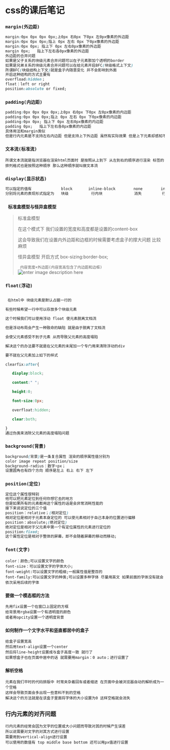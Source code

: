 # css的课后笔记

### `margin(外边距)`

```css
margin:0px 0px 0px 0px;上0px 右0px 下0px 左0px像素的外边距
margin:0px 0px 0px;指上 0px 左右 0px 下0px像素的外边距
margin:0px 0px; 指上下 0px 左右0px像素的外边距
margin 0px;   指上下左右各0px像素的外边距
外边距的合并问题 
如果是父子关系的块级元素合并问题可以在子元素那加个透明的border
如果是兄弟关系的块级元素合并问题可以在给元素开启BFC(块级格式上下文)
所谓BFC(块级结构上下文)就是盒子内随意变化 并不会影响到外面
开启这种结构的方式主要有
overfload:hidden；
float：left or right
position:absolute or fixed;
```



### `padding(内边距)`

```css
padding:0px 0px 0px 0px;上0px 右0px 下0px 左0px像素的内边距
padding:0px 0px 0px;指上 0px 左右 0px 下0px像素的内边距
padding:0px 0px; 指上下 0px 左右0px像素的内边距
padding 0px;   指上下左右各0px像素的内边距
具体用法和margin类似
但是行内元素是不支持左右内边距 但是支持上下外边距 虽然有实际效果 但是上下元素却感知不到
```

### `文本流(标准流)`

```
所谓文本流就是指浏览器在渲染html页面时 是按照从上到下 从左到右的顺序进行渲染 标签的排列格式也是按照这种顺序 那么这种顺序就叫做文本流
```

### `display(显示状态)`

```css
可以指定的值有				block 		inline-block 		none 		inline
分别将元素的表现形式指定为   块级   		行内块 			 消失			行内样式
```





### ` 标准盒模型与怪异盒模型`

>标准盒模型
>
>在这个模式下 我们设置的宽度和高度都是设置的content-box
>
>这会导致我们在设置内外边距和边框的时候需要考虑盒子的撑大问题 比较麻烦
>
>
>
>怪异盒模型 开启方式 box-sizing:border-box;
>
>``` 内容宽度+外边距(内容宽高包含了内边距和边框)```
>![enter image description here](https://img-blog.csdn.net/20160429135409319)

### `float(浮动)`

```css

 在html中 块级元素是默认占据一行的 

有些时候希望一行中可以存放多个块级元素

这个时候我们可以使用浮动 float 使元素脱离文档流

但是浮动布局会产生一种致命的缺陷 就是由于脱离了文档流 

会使父元素感受不到子元素 从而导致父元素的高度塌陷

解决这个的办法要不就是在父元素的末尾加一个专门用来清除浮动的div

要不就在父元素加上如下的样式

clearfix:after{

​	display:block;

​	content:" ";

​	height:0;

​	font-size:0px;

​	overfloat:hidden;

​	clear:both;

}
通过伪类来消除父元素的高度塌陷问题
```

### `background(背景)`

``` css
background(背景)是一条复合属性 渲染的顺序属性值分别为
color image repeat position/size
background-radius：数字+px；
设置圆角也有四个方向 顺序是左上 右上 右下 左下

```

### `position(定位)`

```css
定位这个属性很特别
他可以把元素定位到任何你想它去的地方
但是如果所有的元素都用这个属性的话是会非常消耗性能的
接下来说说定位的三个值 
position：relative；(相对定位)
相对定位是相对于元素本身定位的 可以使元素相对于自己本身的位置进行偏移
position：absolute;(绝对定位)
绝对定位是相对于父元素中第一个有定位属性的元素进行定位的
position:fixed;
这个属性定位是相对于整体的屏幕，即不会随着屏幕的移动而移动;
```

### `font(文字)`

```
color：颜色;可以设置文字的颜色
font-size：可以设置文字的字体大小;
font-weight:可以设置文字的粗细;一般属性值是整百的
font-family:可以设置文字的种类;可以设置多种字体 尽量用英文 如果前面的字体没有就会依次采用后续的字体
```

### `要做一个模态框的方法`

```
先用fix设置一个在窗口上固定的方框
给背景用rgba设置一个有透明度的颜色
或者用opcity设置一个透明度背景
```

### `如何制作一个文字水平和竖直都居中的盒子`

```
给盒子设置宽高
然后用text-align设置一个center
然后将line-height设置成与盒子高度一致 就行了
如果想盒子也在页面中居中的话 就需要用margin：0 auto；进行设置了
```

### `解析空格`

```
元素在我们平时的代码排版中 时常夹杂着回车或者缩进 在页面中会被浏览器自动的解析成为一个空格
这样会导致页面会多出现一些意料不到的空格
解决这个的方法就是在该盒子里面将字体的大小设置为0 这样空格就会消失
```

## `行内元素的对齐问题`

```
行内元素的经常会因为文字的位置或大小问题而导致对其的时候产生误差
所以说需要对文字的对其方式进行设置
需要用到vertical-align进行设置
可以使用的数值有 top middle base bottom 还可以用px值进行设置
```



